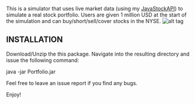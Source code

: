This is a simulator that uses live market data (using my [JavaStockAPI](https://github.com/nkrishn9/JavaStockAPI)) to simulate a real stock portfolio. 
Users are given 1 million USD at the start of the simulation and can buy/short/sell/cover stocks in the NYSE.
![alt tag](https://github.com/nkrishn9/Stock-Portfolio-Simulator/blob/master/Screenshots/demo.gif)

INSTALLATION
------------
Download/Unzip the this package. 
Navigate into the resulting directory and issue the following command:

java -jar Portfolio.jar

Feel free to leave an issue report if you find any bugs.

Enjoy!